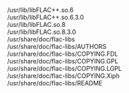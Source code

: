 /usr/lib/libFLAC++.so.6  
/usr/lib/libFLAC++.so.6.3.0  
/usr/lib/libFLAC.so.8  
/usr/lib/libFLAC.so.8.3.0  
/usr/share/doc/flac-libs  
/usr/share/doc/flac-libs/AUTHORS  
/usr/share/doc/flac-libs/COPYING.FDL  
/usr/share/doc/flac-libs/COPYING.GPL  
/usr/share/doc/flac-libs/COPYING.LGPL  
/usr/share/doc/flac-libs/COPYING.Xiph  
/usr/share/doc/flac-libs/README  
